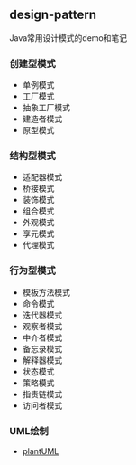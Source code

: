 ## design-pattern

Java常用设计模式的demo和笔记

### 创建型模式

- 单例模式
- 工厂模式
- 抽象工厂模式
- 建造者模式
- 原型模式

### 结构型模式

- 适配器模式
- 桥接模式
- 装饰模式
- 组合模式
- 外观模式
- 享元模式
- 代理模式

### 行为型模式

- 模板方法模式
- 命令模式
- 迭代器模式
- 观察者模式
- 中介者模式
- 备忘录模式
- 解释器模式
- 状态模式
- 策略模式
- 指责链模式
- 访问者模式

### UML绘制
- [plantUML](http://plantuml.com/zh/)
